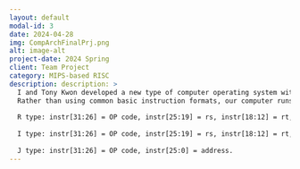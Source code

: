 ```yaml
---
layout: default
modal-id: 3
date: 2024-04-28
img: CompArchFinalPrj.png
alt: image-alt
project-date: 2024 Spring
client: Team Project
category: MIPS-based RISC
description: description: >
  I and Tony Kwon developed a new type of computer operating system with Verilog codes. Our computer is built using 32-bit MIPS words featuring unique instruction formats.
  Rather than using common basic instruction formats, our computer runs based on the following basic instruction formats:
  
  R type: instr[31:26] = OP code, instr[25:19] = rs, instr[18:12] = rt, instr[11:5] = rd, instr[4:0] = shamt
  
  I type: instr[31:26] = OP code, instr[25:19] = rs, instr[18:12] = rt, instr[11:0] = immediate
  
  J type: instr[31:26] = OP code, instr[25:0] = address.
---
```

